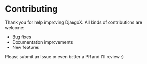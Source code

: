 # Contributing

Thank you for help improving DjangoX. All kinds of contributions are welcome:

- Bug fixes
- Documentation improvements
- New features

Please submit an Issue or even better a PR and I'll review :)
